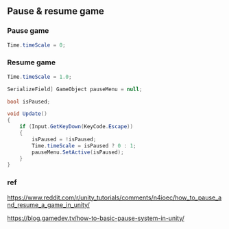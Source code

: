 ## Pause & resume game

### Pause game 

```cs
Time.timeScale = 0;
```


### Resume game

```cs
Time.timeScale = 1.0;
```




```cs
SerializeField] GameObject pauseMenu = null;

bool isPaused;

void Update()
{
    if (Input.GetKeyDown(KeyCode.Escape))
    {
        isPaused = !isPaused;
        Time.timeScale = isPaused ? 0 : 1;
		pauseMenu.SetActive(isPaused);
    }
}
```


### ref 
https://www.reddit.com/r/unity_tutorials/comments/n4ioec/how_to_pause_and_resume_a_game_in_unity/

https://blog.gamedev.tv/how-to-basic-pause-system-in-unity/

